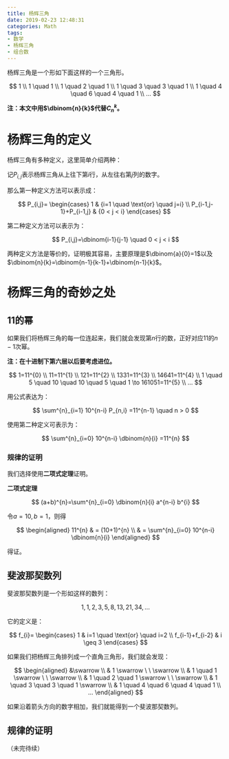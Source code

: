 ```yaml
---
title: 杨辉三角
date: 2019-02-23 12:48:31
categories: Math
tags:
- 数学
- 杨辉三角
- 组合数
---
```


杨辉三角是一个形如下面这样的一个三角形。

$$
1 \\
1 \quad 1 \\
1 \quad 2 \quad 1 \\
1 \quad 3 \quad 3 \quad 1 \\
1 \quad 4 \quad 6 \quad 4 \quad 1 \\
...
$$

<!-- more -->

**注：本文中用$\dbinom{n}{k}$代替$C^{k}_{n}$。**

# 杨辉三角的定义

杨辉三角有多种定义，这里简单介绍两种：

记$P_{i,j}$表示杨辉三角从上往下第$i$行，从左往右第$j$列的数字。

那么第一种定义方法可以表示成：

$$
P_{i,j}=
\begin{cases}
1 & {i=1 \quad \text{or} \quad j=i} \\
P_{i-1,j-1}+P_{i-1,j} & {0 < j < i}
\end{cases}
$$

第二种定义方法可以表示为：

$$
P_{i,j}=\dbinom{i-1}{j-1} \quad 0 < j < i
$$

两种定义方法是等价的，证明极其容易，主要原理是$\dbinom{a}{0}=1$以及$\dbinom{n}{k}=\dbinom{n-1}{k-1}+\dbinom{n-1}{k}$。

# 杨辉三角的奇妙之处

## $11$的幂

如果我们将杨辉三角的每一位连起来，我们就会发现第$n$行的数，正好对应$11$的$n-1$次幂。

**注：在十进制下第六层以后要考虑进位。**

$$
1=11^{0} \\
11=11^{1} \\
121=11^{2} \\
1331=11^{3} \\
14641=11^{4} \\
1 \quad 5 \quad 10 \quad 10 \quad 5 \quad 1 \to 161051=11^{5} \\
...
$$

用公式表达为：

$$
\sum^{n}_{i=1} 10^{n-i} P_{n,i} =11^{n-1} \quad n > 0
$$

使用第二种定义可表示为：

$$
\sum^{n}_{i=0} 10^{n-i} \dbinom{n}{i} =11^{n}
$$

### 规律的证明

我们选择使用**二项式定理**证明。

**二项式定理**

$$
(a+b)^{n}=\sum^{n}_{i=0} \dbinom{n}{i} a^{n-i} b^{i}
$$

令$a=10,b=1$，则得

$$
\begin{aligned}
	11^{n} & = (10+1)^{n} \\
	& = \sum^{n}_{i=0} 10^{n-i} \dbinom{n}{i}
\end{aligned}
$$

得证。

## 斐波那契数列

斐波那契数列是一个形如这样的数列：

$$1,1,2,3,5,8,13,21,34,...$$

它的定义是：

$$
f_{i}=
\begin{cases}
1 & i=1 \quad \text{or} \quad i=2 \\
f_{i-1}+f_{i-2} & i \geq 3
\end{cases}
$$

如果我们把杨辉三角排列成一个直角三角形，我们就会发现：

$$
\begin{aligned}
&\swarrow \\
& 1 \swarrow \ \ \swarrow \\
& 1 \quad 1 \swarrow \ \ \swarrow \\
& 1 \quad 2 \quad 1 \swarrow \ \ \swarrow \\
& 1 \quad 3 \quad 3 \quad 1 \swarrow \\
& 1 \quad 4 \quad 6 \quad 4 \quad 1 \\
...
\end{aligned}
$$

如果沿着箭头方向的数字相加，我们就能得到一个斐波那契数列。

## 规律的证明

（未完待续）
